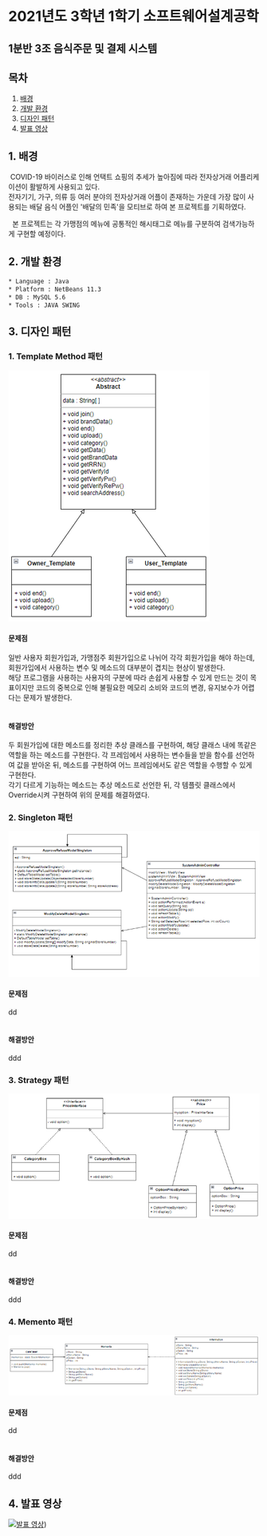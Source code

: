 # 2021년도 3학년 1학기 소프트웨어설계공학
<h2 align=left>1분반 3조 음식주문 및 결제 시스템</h2>

## 목차

1. [배경](#1-배경)
2. [개발 환경](#2-개발-환경)
3. [디자인 패턴](#3-디자인-패턴)
4. [발표 영상](#4-발표-영상)

## 1. 배경

&nbsp;COVID-19 바이러스로 인해 언택트 쇼핑의 추세가 높아짐에 따라 전자상거래 어플리케이션이 활발하게 사용되고 있다.</br> 전자기기, 가구, 의류 등 여러 분야의 전자상거래 어플이 존재하는 가운데 가장 많이 사용되는 배달 음식 어플인 '배달의 민족'을 모티브로 하여 본 프로젝트를 기획하였다.

&nbsp; 본 프로젝트는 각 가맹점의 메뉴에 공통적인 해시태그로 메뉴를 구분하여 검색가능하게 구현할 예정이다.

## 2. 개발 환경

```
* Language : Java
* Platform : NetBeans 11.3
* DB : MySQL 5.6
* Tools : JAVA SWING
```

## 3. 디자인 패턴

### 1. Template Method 패턴</br>
![차단바 인식](image/템플릿메소드.PNG)<br/>
#### 문제점<br/>
일반 사용자 회원가입과, 가맹점주 회원가입으로 나뉘어 각각 회원가입을 해야 하는데, 회원가입에서 사용하는 변수 및 메소드의 대부분이 겹치는 현상이 발생한다.<br/>
해당 프로그램을 사용하는 사용자의 구분에 따라 손쉽게 사용할 수 있게 만드는 것이 목표이지만 코드의 중복으로 인해 불필요한 메모리 소비와 코드의 변경, 유지보수가 어렵다는 문제가 발생한다.<br/><br/>
#### 해결방안<br/>
두 회원가입에 대한 메소드를 정리한 추상 클래스를 구현하여, 해당 클래스 내에 똑같은 역할을 하는 메소드를 구현한다. 각 프레임에서 사용하는 변수들을 받을 함수를 선언하여 값을 받아온 뒤, 메소드를 구현하여 어느 프레임에서도 같은 역할을 수행할 수 있게 구현한다.<br/>
각기 다르게 기능하는 메소드는 추상 메소드로 선언한 뒤, 각 템플릿 클래스에서 Override시켜 구현하여 위의 문제를 해결하였다.<br/>

### 2. Singleton 패턴</br>
![정지선 인식](image/싱글톤.PNG)<br/>
#### 문제점<br/>
dd<br/><br/>
#### 해결방안<br/>
ddd<br/>

### 3. Strategy 패턴</br>
![차선 인식](image/전략패턴.PNG)</br>
#### 문제점<br/>
dd<br/><br/>
#### 해결방안<br/>
ddd<br/>

### 4. Memento 패턴</br>
![정지표지판 인식](image/메멘토.PNG)<br/>
#### 문제점<br/>
dd<br/><br/>
#### 해결방안<br/>
ddd<br/>

## 4. 발표 영상

[![발표 영상](https://img.youtube.com/vi/yPWcp_Xn3TY/0.jpg)](https://youtu.be/yPWcp_Xn3TY))

